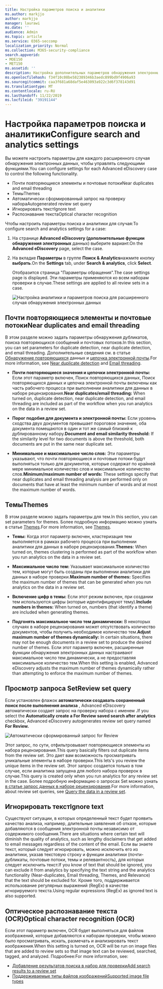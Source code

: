 ```yaml
---
title: Настройка параметров поиска и аналитики
ms.author: markjjo
author: markjjo
manager: laurawi
ms.date: ''
audience: Admin
ms.topic: article
ms.service: O365-seccomp
localization_priority: Normal
ms.collection: M365-security-compliance
search.appverid:
- MOE150
- MET150
ms.assetid: ''
description: Настройка дополнительных параметров обнаружения электронных данных, которые применяются ко всем наборам проверки в случае. К ним относятся параметры для аналитики и распознавания текста.
ms.openlocfilehash: f34f10c08be582389346b3aedc899bd9f4906a93
ms.sourcegitcommit: caa3f681a68daf5e463093a922c3d6f378143d91
ms.translationtype: MT
ms.contentlocale: ru-RU
ms.lasthandoff: 11/22/2019
ms.locfileid: "39191144"
---
```

# <a name="configure-search-and-analytics-settings"></a><span data-ttu-id="c1636-104">Настройка параметров поиска и аналитики</span><span class="sxs-lookup"><span data-stu-id="c1636-104">Configure search and analytics settings</span></span>

<span data-ttu-id="c1636-105">Вы можете настроить параметры для каждого расширенного случая обнаружения электронных данных, чтобы управлять следующими функциями.</span><span class="sxs-lookup"><span data-stu-id="c1636-105">You can configure settings for each Advanced eDiscovery case to control the following functionality.</span></span>

- <span data-ttu-id="c1636-106">Почти повторяющиеся элементы и почтовые потоки</span><span class="sxs-lookup"><span data-stu-id="c1636-106">Near duplicates and email threading</span></span>
- <span data-ttu-id="c1636-107">Темы</span><span class="sxs-lookup"><span data-stu-id="c1636-107">Themes</span></span>
- <span data-ttu-id="c1636-108">Автоматически сформированный запрос на проверку набора</span><span class="sxs-lookup"><span data-stu-id="c1636-108">Autogenerated review set query</span></span>
- <span data-ttu-id="c1636-109">Игнорировать текст</span><span class="sxs-lookup"><span data-stu-id="c1636-109">Ignore text</span></span>
- <span data-ttu-id="c1636-110">Распознавание текста</span><span class="sxs-lookup"><span data-stu-id="c1636-110">Optical character recognition</span></span>

<span data-ttu-id="c1636-111">Чтобы настроить параметры поиска и аналитики для случая:</span><span class="sxs-lookup"><span data-stu-id="c1636-111">To configure search and analytics settings for a case:</span></span>

1. <span data-ttu-id="c1636-112">На странице **Advanced eDiscovery (дополнительные функции обнаружения электронных** данных) выберите вариант.</span><span class="sxs-lookup"><span data-stu-id="c1636-112">On the **Advanced eDiscovery** page, select the case.</span></span>

2. <span data-ttu-id="c1636-113">На вкладке **Параметры** в группе **Поиск & Analytics**нажмите кнопку **выбрать**.</span><span class="sxs-lookup"><span data-stu-id="c1636-113">On the **Settings** tab, under **Search & analytics**, click **Select**.</span></span>

   <span data-ttu-id="c1636-114">Отобразится страница "Параметры обращения".</span><span class="sxs-lookup"><span data-stu-id="c1636-114">The case settings page is displayed.</span></span> <span data-ttu-id="c1636-115">Эти параметры применяются ко всем наборам проверки в случае.</span><span class="sxs-lookup"><span data-stu-id="c1636-115">These settings are applied to all review sets in a case.</span></span>

   ![Настройка аналитики и параметров поиска для расширенного случая обнаружения электронных данных](media/AeDCaseSettings.png)

## <a name="near-duplicates-and-email-threading"></a><span data-ttu-id="c1636-117">Почти повторяющиеся элементы и почтовые потоки</span><span class="sxs-lookup"><span data-stu-id="c1636-117">Near duplicates and email threading</span></span>

<span data-ttu-id="c1636-118">В этом разделе можно задать параметры обнаружения дубликатов, поиска повторяющихся сообщений и почтовых потоков.</span><span class="sxs-lookup"><span data-stu-id="c1636-118">In this section, you can set parameters for duplicate detection, near duplicate detection, and email threading.</span></span> <span data-ttu-id="c1636-119">Дополнительные сведения см. в статье [Обнаружение повторяющихся](near-duplicates.md) данных и [цепочка электронной почты](email-threading.md).</span><span class="sxs-lookup"><span data-stu-id="c1636-119">For more information, see [Near duplicate detection](near-duplicates.md) and [Email threading](email-threading.md).</span></span>

- <span data-ttu-id="c1636-120">**Почти повторяющиеся значения и цепочки электронной почты:** Если этот параметр включен, Поиск повторяющихся данных, Поиск повторяющихся данных и цепочка электронной почты включены как часть рабочего процесса при выполнении аналитики для данных в наборе рецензирования.</span><span class="sxs-lookup"><span data-stu-id="c1636-120">**Near duplicates/email threading:** When turned on, duplicate detection, near duplicate detection, and email threading are included as part of the workflow when you run analytics on the data in a review set.</span></span>

- <span data-ttu-id="c1636-121">**Порог подобия для документа и электронной почты:** Если уровень сходства двух документов превышает пороговое значение, оба документа помещаются в один и тот же самый близкий к дублированному набору.</span><span class="sxs-lookup"><span data-stu-id="c1636-121">**Document and email similarity threshold:** If the similarity level for two documents is above the threshold, both documents are put in the same near duplicate set.</span></span>

- <span data-ttu-id="c1636-122">**Минимальное и максимальное число слов:** Эти параметры указывают, что почти повторяющиеся и почтовые потоки будут выполняться только для документов, которые содержат по крайней мере минимальное количество слов и максимальное количество слов.</span><span class="sxs-lookup"><span data-stu-id="c1636-122">**Minimum/maximum number of words:** These settings specify that near duplicates and email threading analysis are performed only on documents that have at least the minimum number of words and at most the maximum number of words.</span></span>

## <a name="themes"></a><span data-ttu-id="c1636-123">Темы</span><span class="sxs-lookup"><span data-stu-id="c1636-123">Themes</span></span>

<span data-ttu-id="c1636-124">В этом разделе можно задать параметры для тем.</span><span class="sxs-lookup"><span data-stu-id="c1636-124">In this section, you can set parameters for themes.</span></span> <span data-ttu-id="c1636-125">Более подробную информацию можно узнать в статье [Themes](themes-in-advanced-ediscovery.md).</span><span class="sxs-lookup"><span data-stu-id="c1636-125">For more information, see [Themes](themes-in-advanced-ediscovery.md).</span></span>

- <span data-ttu-id="c1636-126">**Темы:** Когда этот параметр включен, кластеризация тем выполняется в рамках рабочего процесса при выполнении аналитики для данных в наборе рецензирования.</span><span class="sxs-lookup"><span data-stu-id="c1636-126">**Themes:** When turned on, themes clustering is performed as part of the workflow when you run analytics on the data in a review set.</span></span>

- <span data-ttu-id="c1636-127">**Максимальное число тем:** Указывает максимальное количество тем, которые могут быть созданы при выполнении аналитики для данных в наборе проверки.</span><span class="sxs-lookup"><span data-stu-id="c1636-127">**Maximum number of themes:** Specifies the maximum number of themes that can be generated when you run analytics on the data in a review set.</span></span>

- <span data-ttu-id="c1636-128">**Включение цифр в темы:** Если этот режим включен, при создании тем используются цифры (которые идентифицируют тему).</span><span class="sxs-lookup"><span data-stu-id="c1636-128">**Include numbers in themes:** When turned on, numbers (that identify a theme) are included when generating themes.</span></span> 

- <span data-ttu-id="c1636-129">**Подгонять максимальное число тем динамически:** В некоторых случаях в наборе рецензирования может отсутствовать количество документов, чтобы получить необходимое количество тем.</span><span class="sxs-lookup"><span data-stu-id="c1636-129">**Adjust maximum number of themes dynamically:** In certain situations, there may not be enough documents in a review set to produce the desired number of themes.</span></span> <span data-ttu-id="c1636-130">Если этот параметр включен, расширенные функции обнаружения электронных данных настраивают максимальное число тем динамически, а не предоставляя максимальное количество тем.</span><span class="sxs-lookup"><span data-stu-id="c1636-130">When this setting is enabled, Advanced eDiscovery adjusts the maximum number of themes dynamically rather than attempting to enforce the maximum number of themes.</span></span>

## <a name="review-set-query"></a><span data-ttu-id="c1636-131">Просмотр запроса Set</span><span class="sxs-lookup"><span data-stu-id="c1636-131">Review set query</span></span>

<span data-ttu-id="c1636-132">Если установлен флажок **автоматически создавать сохраненный поиск после выполнения анализа** , Advanced eDiscovery автоматически создает запрос на проверку набора с именем **.**</span><span class="sxs-lookup"><span data-stu-id="c1636-132">If you select the **Automatically create a For Review saved search after analytics** checkbox, Advanced eDiscovery autogenerates review set query named **For Review.**</span></span> 

![Автоматически сформированный запрос for Review](media/AeDForReviewQuery.png)

<span data-ttu-id="c1636-134">Этот запрос, по сути, отфильтровывает повторяющиеся элементы из набора рецензирования.</span><span class="sxs-lookup"><span data-stu-id="c1636-134">This query basically filters out duplicate items from the review set.</span></span> <span data-ttu-id="c1636-135">Это дает вам возможность просматривать уникальные элементы в наборе проверки.</span><span class="sxs-lookup"><span data-stu-id="c1636-135">This lets's you review the unique items in the review set.</span></span> <span data-ttu-id="c1636-136">Этот запрос создается только в том случае, если аналитика запущена для любого набора проверок в случае.</span><span class="sxs-lookup"><span data-stu-id="c1636-136">This query is created only when you run analytics for any review set in the case.</span></span> <span data-ttu-id="c1636-137">Более подробную информацию о запросах Set можно узнать [в статье запрос данных в наборе рецензирования](review-set-search.md).</span><span class="sxs-lookup"><span data-stu-id="c1636-137">For more information, about review set queries, see [Query the data in a review set](review-set-search.md).</span></span>

## <a name="ignore-text"></a><span data-ttu-id="c1636-138">Игнорировать текст</span><span class="sxs-lookup"><span data-stu-id="c1636-138">Ignore text</span></span>

<span data-ttu-id="c1636-139">Существуют ситуации, в которых определенный текст будет проявить качество анализа, например, длительные заявления об отказе, которые добавляются в сообщения электронной почты независимо от содержимого сообщения.</span><span class="sxs-lookup"><span data-stu-id="c1636-139">There are situations where certain text will diminish the quality of analytics, such as lengthy disclaimers that get added to email messages regardless of the content of the email.</span></span> <span data-ttu-id="c1636-140">Если вы знаете текст, который следует игнорировать, можно исключить его из аналитики, указав текстовую строку и функции аналитики (почти-дубликаты, почтовые потоки, темы и релевантность), для которых следует исключить текст.</span><span class="sxs-lookup"><span data-stu-id="c1636-140">If you know of text that should be ignored, you can exclude it from analytics by specifying the text string and the analytics functionality (Near-duplicates, Email threading, Themes, and Relevance) that the text should be excluded for.</span></span> <span data-ttu-id="c1636-141">Кроме того, поддерживается использование регулярных выражений (RegEx) в качестве игнорируемого текста.</span><span class="sxs-lookup"><span data-stu-id="c1636-141">Using regular expressions (RegEx) as ignored text is also supported.</span></span> 

## <a name="optical-character-recognition-ocr"></a><span data-ttu-id="c1636-142">Оптическое распознавание текста (OCR)</span><span class="sxs-lookup"><span data-stu-id="c1636-142">Optical character recognition (OCR)</span></span>

<span data-ttu-id="c1636-143">Если этот параметр включен, OCR будет выполняться для файлов изображений, которые добавляются к наборам проверки, чтобы можно было просматривать, искать, размечать и анализировать текст изображения.</span><span class="sxs-lookup"><span data-stu-id="c1636-143">When this setting is turned on, OCR will be run on image files that are added to review sets so that image text can be reviewed, searched, tagged, and analyzed.</span></span> <span data-ttu-id="c1636-144">Подробнее:</span><span class="sxs-lookup"><span data-stu-id="c1636-144">For more information, see:</span></span>

- [<span data-ttu-id="c1636-145">Добавление результатов поиска в набор для проверки</span><span class="sxs-lookup"><span data-stu-id="c1636-145">Add search results to a review set</span></span>](add-data-to-review-set.md#optical-character-recognition)
- [<span data-ttu-id="c1636-146">Поддерживаемые типы файлов изображений</span><span class="sxs-lookup"><span data-stu-id="c1636-146">Supported image file types</span></span>](supported-filetypes-ediscovery20.md#image)